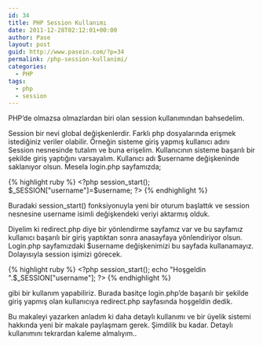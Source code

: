 ```yaml
---
id: 34
title: PHP Session Kullanımı
date: 2011-12-28T02:12:01+00:00
author: Pase
layout: post
guid: http://www.pasein.com/?p=34
permalink: /php-session-kullanimi/
categories:
  - PHP
tags:
  - php
  - session
---
```

PHP&#8217;de olmazsa olmazlardan biri olan session kullanımından bahsedelim.
  
Session bir nevi global değişkenlerdir. Farklı php dosyalarında erişmek istediğiniz veriler olabilir. Örneğin sisteme giriş yapmış kullanıcı adını Session nesnesinde tutalım ve buna erişelim. Kullanıcının sisteme başarılı bir şekilde giriş yaptığını varsayalım. Kullanıcı adı $username değişkeninde saklanıyor olsun. Mesela login.php sayfamızda;

{% highlight ruby %}
&lt;?php
session_start();
$_SESSION["username"]=$username;
?&gt;
{% endhighlight %}

Buradaki session_start() fonksiyonuyla yeni bir oturum başlattık ve session nesnesine username isimli değişkendeki veriyi aktarmış olduk.
  
Diyelim ki redirect.php diye bir yönlendirme sayfamız var ve bu sayfamız kullanıcı başarılı bir giriş yaptıktan sonra anasayfaya yönlendiriyor olsun. Login.php sayfamızdaki $username değişkenimizi bu sayfada kullanamayız. Dolayısıyla session işimizi görecek.

{% highlight ruby %}
&lt;?php
session_start();
echo "Hoşgeldin ".$_SESSION["username"];
?&gt;
{% endhighlight %}

gibi bir kullanım yapabiliriz. Burada basitçe login.php&#8217;de başarılı bir şekilde giriş yapmış olan kullanıcıya redirect.php sayfasında hoşgeldin dedik.
  
Bu makaleyi yazarken anladım ki daha detaylı kullanımı ve bir üyelik sistemi hakkında yeni bir makale paylaşmam gerek. Şimdilik bu kadar. Detaylı kullanımını tekrardan kaleme almalıyım..